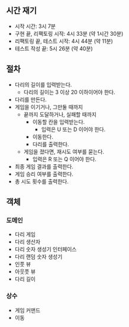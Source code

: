 
## 시간 재기

- 시작 시간: 3시 7분
- 구현 끝, 리팩토링 시작: 4시 33분 (약 1시간 30분)
- 리팩토링 끝, 테스트 시작: 4시 44분 (약 11분)
- 테스트 작성 끝: 5시 26분 (약 40분)

## 절차

- 다리의 길이를 입력받는다.
  - 다리의 길이는 3 이상 20 이하이어야 한다.
- 다리를 만든다.
- 게임을 이기거나, 그만둘 때까지
  - 끝까지 도달하거나, 실패할 때까지
    - 이동할 칸을 입력받는다.
      - 입력은 U 또는 D 이어야 한다.
    - 이동한다.
    - 다리를 출력한다.
  - 게임을 졌다면, 재시도 여부를 묻는다.
    - 입력은 R 또는 Q 이어야 한다.
- 최종 게임 결과를 출력한다.
- 게임 승리 여부를 출력한다.
- 총 시도 횟수를 출력한다.

## 객체

### 도메인
- 다리 게임
- 다리 생산자
- 다리 숫자 생성기 인터페이스
- 다리 랜덤 숫자 생성기
- 인풋 뷰
- 아웃풋 뷰
- 다리 길이

### 상수
- 게임 커맨드
- 이동